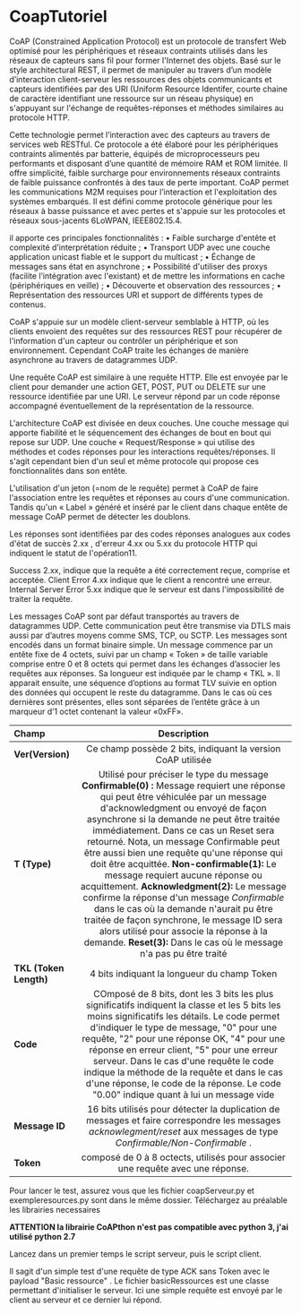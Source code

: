 # CoapTutoriel

CoAP (Constrained Application Protocol) est un protocole de transfert Web optimisé pour les périphériques et réseaux contraints utilisés dans les réseaux de capteurs sans fil pour former l'Internet des objets. 
Basé sur le style architectural REST, il permet de manipuler au travers d’un modèle d’interaction client-serveur les ressources des objets communicants et capteurs identifiées par des URI (Uniform Resource Identifer, courte chaine de caractère identifiant une ressource sur un réseau physique) en s'appuyant sur l'échange de requêtes-réponses et méthodes similaires au protocole HTTP. 


Cette technologie permet l’interaction avec des capteurs au travers de services web RESTful. Ce protocole a été élaboré pour les périphériques contraints alimentés par batterie, équipés de microprocesseurs peu performants et disposant d’une quantité de mémoire RAM et ROM limitée. Il offre simplicité, faible surcharge pour environnements réseaux contraints de faible puissance confrontés à des taux de perte important. CoAP permet les communications M2M requises pour l’interaction et l'exploitation des systèmes embarqués. Il est défini comme protocole générique pour les réseaux à basse puissance et avec pertes et s'appuie sur les protocoles et réseaux sous-jacents 6LoWPAN, IEEE802.15.4.


il apporte ces principales fonctionnalités : 
•	Faible surcharge d'entête et complexité d’interprétation réduite ;
•	Transport UDP avec une couche application unicast fiable et le support du multicast ;
•	Échange de messages sans état en asynchrone ;
•	Possibilité d'utiliser des proxys (facilite l’intégration avec l'existant) et de mettre les informations en cache (périphériques en veille) ;
•	Découverte et observation des ressources ;
•	Représentation des ressources URI et support de différents types de contenus.


CoAP s'appuie sur un modèle client-serveur semblable à HTTP, où les clients envoient des requêtes sur des ressources REST pour récupérer de l'information d'un capteur ou contrôler un périphérique et son environnement. Cependant CoAP traite les échanges de manière asynchrone au travers de datagrammes UDP.


Une requête CoAP est similaire à une requête HTTP. Elle est envoyée par le client pour demander une action GET, POST, PUT ou DELETE sur une ressource identifiée par une URI. Le serveur répond par un code réponse accompagné éventuellement de la représentation de la ressource.


L'architecture CoAP est divisée en deux couches. Une couche message qui apporte fiabilité et le séquencement des échanges de bout en bout qui repose sur UDP. Une couche « Request/Response » qui utilise des méthodes et codes réponses pour les interactions requêtes/réponses. Il s'agit cependant bien d'un seul et même protocole qui propose ces fonctionnalités dans son entête. 
 
 
L'utilisation d'un jeton (=nom de le requête) permet à CoAP de faire l'association entre les requêtes et réponses au cours d'une communication. Tandis qu'un « Label » généré et inséré par le client dans chaque entête de message CoAP permet de détecter les doublons.


Les réponses sont identifiées par des codes réponses analogues aux codes d'état de succès 2.xx , d'erreur 4.xx ou 5.xx du protocole HTTP qui indiquent le statut de l'opération11. 
 
 
Success
2.xx, indique que la requête a été correctement reçue, comprise et acceptée.
Client Error 
4.xx indique que le client a rencontré une erreur.
Internal Server Error
5.xx indique que le serveur est dans l'impossibilité de traiter la requête.


Les messages CoAP sont par défaut transportés au travers de datagrammes UDP. Cette communication peut être transmise via DTLS mais aussi par d’autres moyens comme SMS, TCP, ou SCTP. Les messages sont encodés dans un format binaire simple. Un message commence par un entête fixe de 4 octets, suivi par un champ « Token » de taille variable comprise entre 0 et 8 octets qui permet dans les échanges d’associer les requêtes aux réponses. Sa longueur est indiquée par le champ « TKL ». Il apparait ensuite, une séquence d’options au format TLV suivie en option des données qui occupent le reste du datagramme. Dans le cas où ces dernières sont présentes, elles sont séparées de l’entête grâce à un marqueur d’1 octet contenant la valeur «0xFF».

| **Champ**      |     **Description**     |
| :------------ | :-------------: | 
| **Ver(Version)**      |     Ce champ possède 2 bits, indiquant la version CoAP utilisée     |
| **T (Type)**     |   Utilisé pour préciser le type du message  **Confirmable(0) :**  Message requiert une réponse qui peut être véhiculée par un message d'acknowledgment ou envoyé de façon asynchrone si la demande ne peut être traitée immédiatement. Dans ce cas un Reset sera retourné. Nota, un message Confirmable peut être aussi bien une requête qu'une réponse qui doit être acquittée.  **Non-confirmable(1):**  Le message requiert aucune réponse ou acquittement.  **Acknowledgment(2):**  Le message confirme la réponse d'un message _Confirmable_ dans le cas où la demande n'aurait pu être traitée de façon synchrone, le message ID sera alors utilisé pour associe la réponse à la demande.  **Reset(3):**  Dans le cas où le message n'a pas pu être traité   |
| **TKL (Token Length)**       |    4 bits indiquant la longueur du champ Token      |
| **Code** | COmposé de 8 bits, dont les 3 bits les plus significatifs indiquent la classe et les 5 bits les moins significatifs les détails. Le code permet d'indiquer le type de message, "0" pour une requête, "2" pour une réponse OK, "4" pour une réponse en erreur client, "5" pour une erreur serveur. Dans le cas d'une requête le code indique la méthode de la requête et dans le cas d'une réponse, le code de la réponse. Le code "0.00" indique quant à lui un message vide |
| **Message ID** | 16 bits utilisés pour détecter la duplication de messages et faire correspondre les messages _acknowlegment/reset_ aux messages de type _Confirmable/Non-Confirmable_ . |
| **Token** | composé de 0 à 8 octects, utilisés pour associer une requête avec une réponse. |


Pour lancer le test, assurez vous que les fichier coapServeur.py et exempleresources.py sont dans le même dossier.
Téléchargez au préalable les librairies necessaires  

**ATTENTION la librairie CoAPthon n'est pas compatible avec python 3, j'ai utilisé python 2.7**

Lancez dans un premier temps le script serveur, puis le script client.

Il sagit d'un simple test d'une requête de type ACK sans Token avec le payload "Basic ressource" .
Le fichier basicRessources est une classe permettant d'initialiser le serveur.
Ici une simple requête est envoyé par le client au serveur et ce dernier lui répond.
 
